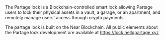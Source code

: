 The Partage lock is a Blockchain-controlled smart lock allowing Partage users to lock their physical assets in a vault, a garage, or an apartment, and remotely manage users' access through crypto payments.

The partage lock is built on the Near Blockchain. All public elements about the Partage lock development are available at https://lock.hellopartage.xyz
